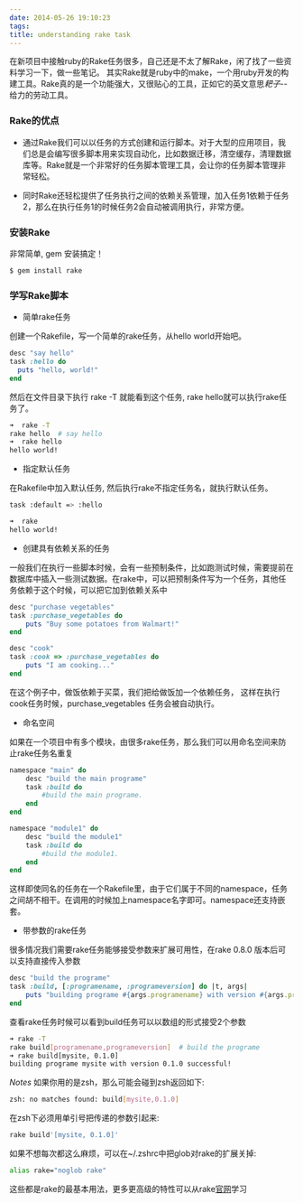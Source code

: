 ```yaml
---
date: 2014-05-26 19:10:23
tags:
title: understanding rake task
---
```


在新项目中接触ruby的Rake任务很多，自己还是不太了解Rake，闲了找了一些资料学习一下，做一些笔记。
其实Rake就是ruby中的make，一个用ruby开发的构建工具。Rake真的是一个功能强大，又很贴心的工具，正如它的英文意思*耙子*--给力的劳动工具。


### Rake的优点

*  通过Rake我们可以以任务的方式创建和运行脚本。对于大型的应用项目，我们总是会编写很多脚本用来实现自动化，比如数据迁移，清空缓存，清理数据库等。Rake就是一个非常好的任务脚本管理工具，会让你的任务脚本管理非常轻松。

*  同时Rake还轻松提供了任务执行之间的依赖关系管理，加入任务1依赖于任务2，那么在执行任务1的时候任务2会自动被调用执行，非常方便。

### 安装Rake

非常简单, gem 安装搞定！
```sh
$ gem install rake
```


### 学写Rake脚本

* 简单rake任务

创建一个Rakefile，写一个简单的rake任务，从hello world开始吧。
```ruby
desc "say hello"
task :hello do
  puts "hello, world!"
end
```

然后在文件目录下执行 rake -T 就能看到这个任务, rake hello就可以执行rake任务了。
```sh
➜  rake -T
rake hello  # say hello
➜  rake hello
hello world!
```

* 指定默认任务

在Rakefile中加入默认任务, 然后执行rake不指定任务名，就执行默认任务。
```sh
task :default => :hello
```

```sh
➜  rake
hello world!
```

* 创建具有依赖关系的任务

一般我们在执行一些脚本时候，会有一些预制条件，比如跑测试时候，需要提前在数据库中插入一些测试数据。在rake中，可以把预制条件写为一个任务，其他任务依赖于这个时候，可以把它加到依赖关系中


```ruby
desc "purchase vegetables"
task :purchase_vegetables do
	puts "Buy some potatoes from Walmart!"
end

desc "cook"
task :cook => :purchase_vegetables do
	puts "I am cooking..."
end
```

在这个例子中，做饭依赖于买菜，我们把给做饭加一个依赖任务， 这样在执行cook任务时候，purchase_vegetables 任务会被自动执行。

* 命名空间

如果在一个项目中有多个模块，由很多rake任务，那么我们可以用命名空间来防止rake任务名重复

```ruby
namespace "main" do
	desc "build the main programe"
	task :build do
		#build the main programe.
	end
end

namespace "module1" do
	desc "build the module1"
	task :build do
		#build the module1.
	end
end
```

这样即使同名的任务在一个Rakefile里，由于它们属于不同的namespace，任务之间胡不相干。在调用的时候加上namespace名字即可。namespace还支持嵌套。

* 带参数的rake任务

很多情况我们需要rake任务能够接受参数来扩展可用性，在rake 0.8.0 版本后可以支持直接传入参数


```ruby
desc "build the programe"
task :build, [:programename, :programeversion] do |t, args|
	puts "building programe #{args.programename} with version #{args.programeversion} successful!"
end
```


查看rake任务时候可以看到build任务可以以数组的形式接受2个参数
```sh
➜ rake -T
rake build[programename,programeversion]  # build the programe
➜ rake build[mysite, 0.1.0]
building programe mysite with version 0.1.0 successful!
```

*Notes*
如果你用的是zsh，那么可能会碰到zsh返回如下:
```sh
zsh: no matches found: build[mysite,0.1.0]
```
在zsh下必须用单引号把传递的参数引起来:
```sh
rake build'[mysite, 0.1.0]'
```
如果不想每次都这么麻烦，可以在~/.zshrc中把glob对rake的扩展关掉:
```sh
alias rake="noglob rake"
```

这些都是rake的最基本用法，更多更高级的特性可以从rake[官网](http://rake.rubyforge.org/)学习
